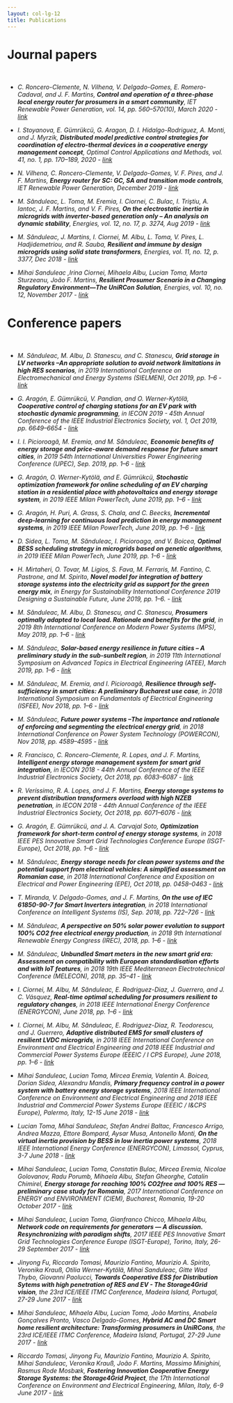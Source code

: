 ```yaml
---
layout: col-lg-12
title: Publications
---
```

# Journal papers

<br>

- *C. Roncero-Clemente, N. Vilhena, V. Delgado-Gomes, E. Romero-Cadaval, and J. F. Martins, **Control and operation of a three-phase local energy router for prosumers in a smart community**, IET Renewable Power Generation, vol. 14, pp. 560–570(10), March 2020 - [link](https://digital-library.theiet.org/content/journals/10.1049/iet-rpg.2019.0589)*

- *I. Stoyanova, E. Gümrükcü, G. Aragon, D. I. Hidalgo-Rodriguez, A. Monti, and J. Myrzik, **Distributed model predictive control strategies for coordination of electro-thermal devices in a cooperative energy management concept**, Optimal Control Applications and Methods, vol. 41, no. 1, pp. 170–189, 2020 - [link](https://onlinelibrary.wiley.com/doi/full/10.1002/oca.2528)*

- *N. Vilhena, C. Roncero-Clemente, V. Delgado-Gomes, V. F. Pires, and J. F. Martins, **Energy router for SC: GC, SA and transition mode controls**, IET Renewable Power Generation, December 2019 - [link](https://digital-library.theiet.org/content/journals/10.1049/iet-rpg.2019.0500)*

- *M. Sănduleac, L. Toma, M. Eremia, I. Ciornei, C. Bulac, I. Triştiu, A. Iantoc, J. F. Martins, and V. F. Pires, **On the electrostatic inertia in microgrids with inverter-based generation only – An analysis on dynamic stability**, Energies, vol. 12, no. 17, p. 3274, Aug 2019 - [link](https://www.mdpi.com/1996-1073/12/17/3274)*

- *M. Sănduleac, J. Martins, I. Ciornei, M. Albu, L. Toma, V. Pires, L. Hadjidemetriou, and R. Sauba, **Resilient and immune by design microgrids using solid state transformers**, Energies, vol. 11, no. 12, p. 3377, Dec 2018 - [link](https://www.mdpi.com/1996-1073/11/12/3377)*

- *Mihai Sanduleac ,Irina Ciornei, Mihaela Albu, Lucian Toma, Marta Sturzeanu, João F. Martins, **Resilient Prosumer Scenario in a Changing Regulatory Environment—The UniRCon Solution**, Energies, vol. 10, no. 12, November 2017 - [link](http://www.mdpi.com/1996-1073/10/12/1941)*

# Conference papers

<br>

- *M. Sănduleac, M. Albu, D. Stanescu, and C. Stanescu, **Grid storage in LV networks –An appropriate solution to avoid network limitations in high RES scenarios**, in 2019 International Conference on Electromechanical and Energy Systems (SIELMEN), Oct 2019, pp. 1–6 - [link](https://ieeexplore.ieee.org/document/8905803)*

- *G. Aragón, E. Gümrükcü, V. Pandian, and O. Werner-Kytölä, **Cooperative control of charging stations for an EV park with stochastic dynamic programming**, in IECON 2019 - 45th Annual Conference of the IEEE Industrial Electronics Society, vol. 1, Oct 2019, pp. 6649–6654 - [link](https://ieeexplore.ieee.org/document/8927825)*

- *I. I. Picioroagă, M. Eremia, and M. Sănduleac, **Economic benefits of energy storage and price-aware demand response for future smart cities**, in 2019 54th International Universities Power Engineering Conference (UPEC), Sep. 2019, pp. 1–6 - [link](https://ieeexplore.ieee.org/document/8893590)*

- *G. Aragón, O. Werner-Kytölä, and E. Gümrükcü, **Stochastic optimization framework for online scheduling of an EV charging station in a residential place with photovoltaics and energy storage system**, in 2019 IEEE Milan PowerTech, June 2019, pp. 1–6 - [link](https://ieeexplore.ieee.org/document/8810912)*

- *G. Aragón, H. Puri, A. Grass, S. Chala, and C. Beecks, **Incremental deep-learning for continuous load prediction in energy management systems**, in 2019 IEEE Milan PowerTech, June 2019, pp. 1–6 - [link](https://ieeexplore.ieee.org/document/8810793)*

- *D. Sidea, L. Toma, M. Sănduleac, I. Picioroaga, and V. Boicea, **Optimal BESS scheduling strategy in microgrids based on genetic algorithms**, in 2019 IEEE Milan PowerTech, June 2019, pp. 1–6 - [link](https://ieeexplore.ieee.org/document/8810633)*

- *H. Mirtaheri, O. Tovar, M. Ligios, S. Fava, M. Ferraris, M. Fantino, C. Pastrone, and M. Spirito, **Novel model for integration of battery storage systems into the electricity grid as support for the green energy mix**, in Energy for Sustainability International Conference 2019 Designing a Sustainable Future, June 2019, pp. 1–6. - [link](https://www.efs2019.uc.pt/projectos/efs2019/index.php?module=sec&id=739&f=1)* 

- *M. Sănduleac, M. Albu, D. Stanescu, and C. Stanescu, **Prosumers optimally adapted to local load. Rationale and benefits for the grid**, in 2019 8th International Conference on Modern Power Systems (MPS), May 2019, pp. 1–6 - [link](https://ieeexplore.ieee.org/document/8759678)*

- *M. Sănduleac, **Solar-based energy resilience in future cities – A preliminary study in the sub-sunbelt region**, in 2019 11th International Symposium on Advanced Topics in Electrical Engineering (ATEE), March 2019, pp. 1–6 - [link](https://ieeexplore.ieee.org/document/8724962)*

- *M. Sănduleac, M. Eremia, and I. Picioroagă, **Resilience through self-sufficiency in smart cities: A preliminary Bucharest use case**, in 2018 International Symposium on Fundamentals of Electrical Engineering (ISFEE), Nov 2018, pp. 1–6 - [link](https://ieeexplore.ieee.org/document/8742461)*

- *M. Sănduleac, **Future power systems –The importance and rationale of enforcing and segmenting the electrical energy grid**, in 2018 International Conference on Power System Technology (POWERCON), Nov 2018, pp. 4589–4595 - [link](https://ieeexplore.ieee.org/document/8601854)*

- *R. Francisco, C. Roncero-Clemente, R. Lopes, and J. F. Martins, **Intelligent energy storage management system for smart grid integration**, in IECON 2018 - 44th Annual Conference of the IEEE Industrial Electronics Society, Oct 2018, pp. 6083–6087 - [link](https://ieeexplore.ieee.org/document/8591068)*

- *R. Veríssimo, R. A. Lopes, and J. F. Martins, **Energy storage systems to prevent distribution transformers overload with high NZEB penetration**, in IECON 2018 - 44th Annual Conference of the IEEE Industrial Electronics Society, Oct 2018, pp. 6071–6076 - [link](https://ieeexplore.ieee.org/document/8591071)*

- *G. Aragón, E. Gümrükcü, and J. A. Carvajal Soto, **Optimization framework for short-term control of energy storage systems**, in 2018 IEEE PES Innovative Smart Grid Technologies Conference Europe (ISGT-Europe), Oct 2018, pp. 1–6 - [link](https://ieeexplore.ieee.org/document/8571722)*

- *M. Sănduleac, **Energy storage needs for clean power systems and the potential support from electrical vehicles: A simplified assessment on Romanian case**, in 2018 International Conference and Exposition on Electrical and Power Engineering (EPE), Oct 2018, pp. 0458–0463 - [link](https://ieeexplore.ieee.org/document/8559801)*

- *T. Miranda, V. Delgado-Gomes, and J. F. Martins, **On the use of IEC 61850-90-7 for Smart Inverters integration**, in 2018 International Conference on Intelligent Systems (IS), Sep. 2018, pp. 722–726 - [link](https://ieeexplore.ieee.org/document/8710577)*

- *M. Sănduleac, **A perspective on 50% solar power evolution to support 100% CO2 free electrical energy production**, in 2018 9th International Renewable Energy Congress (IREC), 2018, pp. 1–6 - [link](https://ieeexplore.ieee.org/document/8362451)*

- *M. Sănduleac, **Unbundled Smart meters in the new smart grid era: Assessment on compatibility with European standardisation efforts and with IoT features**, in 2018 19th IEEE Mediterranean Electrotechnical Conference (MELECON), 2018, pp. 35–41 - [link](https://ieeexplore.ieee.org/document/8379064)*

- *I. Ciornei, M. Albu, M. Sănduleac, E. Rodriguez-Diaz, J. Guerrero, and J. C. Vásquez, **Real-time optimal scheduling for prosumers resilient to regulatory changes**, in 2018 IEEE International Energy Conference (ENERGYCON), June 2018, pp. 1–6 - [link](https://ieeexplore.ieee.org/document/8398788)*

- *I. Ciornei, M. Albu, M. Sănduleac, E. Rodriguez-Diaz, R. Teodorescu, and J. Guerrero, **Adaptive distributed EMS for small clusters of resilient LVDC microgrids**, in 2018 IEEE International Conference on Environment and Electrical Engineering and 2018 IEEE Industrial and Commercial Power Systems Europe (EEEIC / I CPS Europe), June 2018, pp. 1–6 - [link](https://ieeexplore.ieee.org/document/8494529)*

- *Mihai Sanduleac, Lucian Toma, Mircea Eremia, Valentin A. Boicea, Dorian Sidea, Alexandru Mandis, **Primary frequency control in a power system with battery energy storage systems**, 2018 IEEE International Conference on Environment and Electrical Engineering and 2018 IEEE Industrial and Commercial Power Systems Europe (EEEIC / I&CPS Europe), Palermo, Italy, 12-15 June 2018 - [link](https://ieeexplore.ieee.org/document/8494490)*

- *Lucian Toma, Mihai Sanduleac, Stefan Andrei Baltac, Francesco Arrigo, Andrea Mazza, Ettore Bompard, Aysar Musa, Antonello Monti, **On the virtual inertia provision by BESS in low inertia power systems**, 2018 IEEE International Energy Conference (ENERGYCON), Limassol, Cyprus, 3-7 June 2018  - [link](https://ieeexplore.ieee.org/document/8398755)*

- *Mihai Sanduleac, Lucian Toma, Constatin Bulac, Mircea Eremia, Nicolae Golovanov, Radu Porumb, Mihaela Albu, Stefan Gheorghe, Catalin Chimirel, **Energy storage for reaching 100% CO2free and 100% RES — preliminary case study for Romania**, 2017 International Conference on ENERGY and ENVIRONMENT (CIEM), Bucharest, Romania, 19-20 October 2017 - [link](https://ieeexplore.ieee.org/document/8120771)*

- *Mihai Sanduleac, Lucian Toma, Gianfranco Chicco, Mihaela Albu, **Network code on requirements for generators — A discussion. Resynchronizing with paradigm shifts**, 2017 IEEE PES Innovative Smart Grid Technologies Conference Europe (ISGT-Europe), Torino, Italy, 26-29 September 2017 - [link](https://ieeexplore.ieee.org/document/8260326)*

- *Jinyong Fu, Riccardo Tomasi, Maurizio Fantino, Maurizio A. Spirito, Veronika Krauß, Otilia Werner-Kytölä, Mihai Sanduleac, Gitte Wad Thybo, Giovanni Paolucci, **Towards Cooperative ESS for Distribution Sytems with high penetration of RES and EV - The Storage4Grid vision**, the 23rd ICE/IEEE ITMC Conference, Madeira Island, Portugal, 27-29 June 2017 - [link](https://ieeexplore.ieee.org/document/8279961)*

- *Mihai Sanduleac, Mihaela Albu, Lucian Toma, João Martins, Anabela Gonçalves Pronto, Vasco Delgado-Gomes, **Hybrid AC and DC Smart home resilient architecture: Transforming prosumers in UniRCons**, the 23rd ICE/IEEE ITMC Conference, Madeira Island, Portugal, 27-29 June 2017 - [link](https://ieeexplore.ieee.org/document/8280070)*

- *Riccardo Tomasi, Jinyong Fu, Maurizio Fantino, Maurizio A. Spirito, Mihai Sanduleac, Veronika Krauß, João F. Martins, Massimo Minighini, Rasmus Rode Mosbæk, **Fostering Innovation Cooperative Energy Storage Systems: the Storage4Grid Project**, the 17th International Conference on Environment and Electrical Engineering, Milan, Italy, 6-9 June 2017 - [link](https://ieeexplore.ieee.org/document/7977558)*
